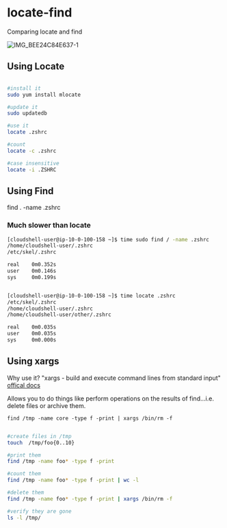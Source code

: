 # locate-find
Comparing locate and find

![IMG_BEE24C84E637-1](https://user-images.githubusercontent.com/58792/146679839-e515900e-7ae2-411d-9dc4-59b583b9a839.jpeg)



## Using Locate

```bash

#install it
sudo yum install mlocate

#update it
sudo updatedb

#use it
locate .zshrc

#count
locate -c .zshrc

#case insensitive
locate -i .ZSHRC
```

## Using Find

find . -name .zshrc

### Much slower than locate

```bash
[cloudshell-user@ip-10-0-100-158 ~]$ time sudo find / -name .zshrc
/home/cloudshell-user/.zshrc
/etc/skel/.zshrc

real    0m0.352s
user    0m0.146s
sys     0m0.199s


[cloudshell-user@ip-10-0-100-158 ~]$ time locate .zshrc
/etc/skel/.zshrc
/home/cloudshell-user/.zshrc
/home/cloudshell-user/other/.zshrc

real    0m0.035s
user    0m0.035s
sys     0m0.000s
```

## Using xargs

Why use it?  "xargs - build and execute command lines from standard input"
[offical docs](https://man7.org/linux/man-pages/man1/xargs.1.html)

Allows you to do things like perform operations on the results of find...i.e. delete files or archive them.

`find /tmp -name core -type f -print | xargs /bin/rm -f`

```bash

#create files in /tmp
touch  /tmp/foo{0..10}

#print them
find /tmp -name foo* -type f -print

#count them
find /tmp -name foo* -type f -print | wc -l

#delete them
find /tmp -name foo* -type f -print | xargs /bin/rm -f

#verify they are gone
ls -l /tmp/
```






```
